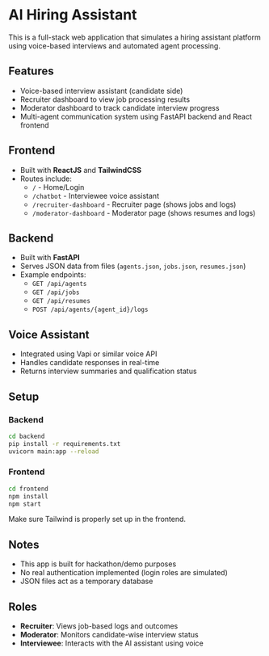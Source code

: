 # AI Hiring Assistant

This is a full-stack web application that simulates a hiring assistant platform using voice-based interviews and automated agent processing.

## Features

- Voice-based interview assistant (candidate side)
- Recruiter dashboard to view job processing results
- Moderator dashboard to track candidate interview progress
- Multi-agent communication system using FastAPI backend and React frontend

## Frontend

- Built with **ReactJS** and **TailwindCSS**
- Routes include:
  - `/` - Home/Login
  - `/chatbot` - Interviewee voice assistant
  - `/recruiter-dashboard` - Recruiter page (shows jobs and logs)
  - `/moderator-dashboard` - Moderator page (shows resumes and logs)

## Backend

- Built with **FastAPI**
- Serves JSON data from files (`agents.json`, `jobs.json`, `resumes.json`)
- Example endpoints:
  - `GET /api/agents`
  - `GET /api/jobs`
  - `GET /api/resumes`
  - `POST /api/agents/{agent_id}/logs`

## Voice Assistant

- Integrated using Vapi or similar voice API
- Handles candidate responses in real-time
- Returns interview summaries and qualification status

## Setup

### Backend

```bash
cd backend
pip install -r requirements.txt
uvicorn main:app --reload
```

### Frontend

```bash
cd frontend
npm install
npm start
```

Make sure Tailwind is properly set up in the frontend.

## Notes

- This app is built for hackathon/demo purposes
- No real authentication implemented (login roles are simulated)
- JSON files act as a temporary database

## Roles

- **Recruiter**: Views job-based logs and outcomes
- **Moderator**: Monitors candidate-wise interview status
- **Interviewee**: Interacts with the AI assistant using voice
